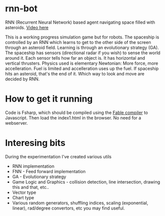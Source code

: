 # rnn-bot
RNN (Recurrent Neural Network) based agent navigating space filled with asteroids. 
[Video here](https://twitter.com/indy9000/status/867274225995984896/video/1)

This is a working progress simulation game but for robots. The spaceship is controlled by an RNN which learns to get to the other side of the screen through an asteroid field. Learning is through an evolutionary strategy (GA). The spaceship has sensors (directional radar if you wish) to sense the world around it. Each sensor tells how far an object is. It has horizontal and vertical thrusters. Physics used is elementary Newtonian:  More force, more accelleration. Fuel is limited and accelleration uses up the fuel. If spaceship hits an asteroid, that's the end of it. Which way to look and move are decided by RNN.

# How to get it running
Code is Fsharp, which should be compiled using the [Fable compiler](https://fable.io) to Javascript. Then load the index1.html in the browser. No need for a webserver.

# Interesing bits
During the experimentation I've created various utils 
* RNN implementation
* FNN - Feed forward implementation 
* GA - Evolutionary strategy
* Game Logic and Graphics - collision detection, line intersection, drawing this and that,  etc..
* Vector type
* Chart type
* Various random generators, shuffling indices, scaling (exponential, linear), rad/degree convertors, etc you may find useful.
